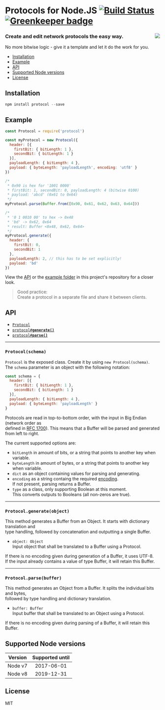 # Protocols for Node.JS [![Build Status](https://travis-ci.org/wuhkuh/protocol.svg)](https://travis-ci.org/wuhkuh/protocol) [![Greenkeeper badge](https://badges.greenkeeper.io/wuhkuh/protocol.svg)](https://greenkeeper.io/)
### Create and edit network protocols the easy way. <a href="https://github.com/feross/standard"><img align="right" src="https://cdn.rawgit.com/feross/standard/master/badge.svg"></a>

No more bitwise logic - give it a template and let it do the work for you.

  * <a href="#installation">Installation</a>
  * <a href="#example">Example</a>
  * <a href="#api">API</a>
  * <a href="#support">Supported Node versions</a>
  * <a href="#license">License</a>

<a name="installation"></a>

## Installation

```js
npm install protocol --save
```

<a name="example"></a>

## Example

```js
const Protocol = require('protocol')

const myProtocol = new Protocol({
  header: [{
    firstBit: { bitLength: 1 },
    secondBit: { bitLength: 1 }
  }],
  payloadLength: { bitLength: 4 },
  payload: { byteLength: 'payloadLength', encoding: 'utf8' } 
})

/* 
 * 0x90 is hex for '1001 0000'
 * firstBit: 1, secondBit: 0, payloadLength: 4 (bitwise 0100)
 * payload: 'abcd' (0x61 to 0x64)
 */
myProtocol.parse(Buffer.from([0x90, 0x61, 0x62, 0x63, 0x64]))

/*
 * '0 1 0010 00' to hex -> 0x48
 * 'bd' -> 0x62, 0x64
 * result: Buffer <0x48, 0x62, 0x64>
 */
myProtocol.generate({
  header: {
    firstBit: 0,
    secondBit: 1
  },
  payloadLength: 2, // this has to be set explicitly!
  payload: 'bd'
})
```
View the <a href="#api">API</a> or the <a href="https://github.com/wuhkuh/protocol/tree/master/example">example folder</a> in this project's repository for a closer look.

> Good practice:  
> Create a protocol in a separate file and share it between clients.

<a name="api"></a>

## API

* <a href="#protocol"><code>Protocol</code></a>
* <a href="#generate"><code>protocol#<b>generate()</b></code></a>
* <a href="#parse"><code>protocol#<b>parse()</b></code></a>

---
<a name="protocol"></a>

### `Protocol(schema)`

`Protocol` is the exposed class. Create it by using `new Protocol(schema)`.  
The `schema` parameter is an object with the following notation:

```js
const schema = {
  header: [{
    firstBit: { bitLength: 1 },
    secondBit: { bitLength: 1 }
  }],
  payloadLength: { bitLength: 4 },
  payload: { byteLength: 'payloadLength' }
}
```

Protocols are read in top-to-bottom order, with the input in Big Endian (network order as  
defined in <a href="https://tools.ietf.org/html/rfc1700">RFC 1700</a>). This means that a Buffer will be parsed and generated from left to right.

The current supported options are:

* `bitLength` in amount of bits, or a string that points to another key when variable. 
* `byteLength` in amount of bytes, or a string that points to another key when variable.
* `dict` as an object containing values for parsing and generating.
* `encoding` as a string containg the required <a href="https://nodejs.org/api/buffer.html#buffer_buf_tostring_encoding_start_end">encoding</a>.  
If not present, parsing returns a Buffer.
* `type` as a class, only supporting Boolean at this moment.  
This converts outputs to Booleans (all non-zeros are true).

---
<a name="generate"></a>

### `Protocol.generate(object)`

This method generates a Buffer from an Object. It starts with dictionary translation and  
type handling, followed by concatenation and outputting a single Buffer.

* `object: Object`  
Input object that shall be translated to a Buffer using a Protocol.

If there is no encoding given during generation of a Buffer, it uses UTF-8.  
If the input already contains a value of type Buffer, it will retain this Buffer.

---
<a name="parse"></a>

### `Protocol.parse(buffer)`

This method generates an Object from a Buffer. It splits the individual bits and bytes,  
followed by type handling and dictionary translation.

* `buffer: Buffer`  
Input buffer that shall be translated to an Object using a Protocol.

If there is no encoding given during parsing of a Buffer, it will retain this Buffer.

<a name="support"></a>

## Supported Node versions

| Version  | Supported until |
| --------- | :---------------: |
| Node v7 |    2017-06-01   |
| Node v8 |    2019-12-31   |

<a name="license"></a>

## License
MIT
